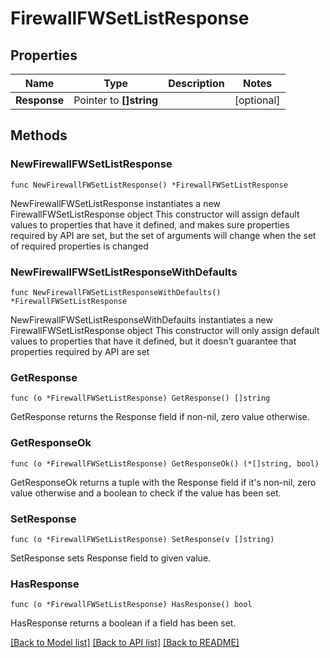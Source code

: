 # FirewallFWSetListResponse

## Properties

Name | Type | Description | Notes
------------ | ------------- | ------------- | -------------
**Response** | Pointer to **[]string** |  | [optional] 

## Methods

### NewFirewallFWSetListResponse

`func NewFirewallFWSetListResponse() *FirewallFWSetListResponse`

NewFirewallFWSetListResponse instantiates a new FirewallFWSetListResponse object
This constructor will assign default values to properties that have it defined,
and makes sure properties required by API are set, but the set of arguments
will change when the set of required properties is changed

### NewFirewallFWSetListResponseWithDefaults

`func NewFirewallFWSetListResponseWithDefaults() *FirewallFWSetListResponse`

NewFirewallFWSetListResponseWithDefaults instantiates a new FirewallFWSetListResponse object
This constructor will only assign default values to properties that have it defined,
but it doesn't guarantee that properties required by API are set

### GetResponse

`func (o *FirewallFWSetListResponse) GetResponse() []string`

GetResponse returns the Response field if non-nil, zero value otherwise.

### GetResponseOk

`func (o *FirewallFWSetListResponse) GetResponseOk() (*[]string, bool)`

GetResponseOk returns a tuple with the Response field if it's non-nil, zero value otherwise
and a boolean to check if the value has been set.

### SetResponse

`func (o *FirewallFWSetListResponse) SetResponse(v []string)`

SetResponse sets Response field to given value.

### HasResponse

`func (o *FirewallFWSetListResponse) HasResponse() bool`

HasResponse returns a boolean if a field has been set.


[[Back to Model list]](../README.md#documentation-for-models) [[Back to API list]](../README.md#documentation-for-api-endpoints) [[Back to README]](../README.md)


